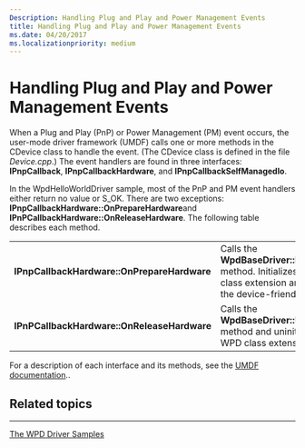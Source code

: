```yaml
---
Description: Handling Plug and Play and Power Management Events
title: Handling Plug and Play and Power Management Events
ms.date: 04/20/2017
ms.localizationpriority: medium
---
```


# Handling Plug and Play and Power Management Events


When a Plug and Play (PnP) or Power Management (PM) event occurs, the user-mode driver framework (UMDF) calls one or more methods in the CDevice class to handle the event. (The CDevice class is defined in the file *Device.cpp*.) The event handlers are found in three interfaces: **IPnpCallback**, **IPnpCallbackHardware**, and **IPnpCallbackSelfManagedIo**.

In the WpdHelloWorldDriver sample, most of the PnP and PM event handlers either return no value or S\_OK. There are two exceptions: **IPnpCallbackHardware::OnPrepareHardware**and **IPnPCallbackHardware::OnReleaseHardware**. The following table describes each method.

|                                             |                                                                                                                           |
|---------------------------------------------|---------------------------------------------------------------------------------------------------------------------------|
| **IPnpCallbackHardware::OnPrepareHardware** | Calls the **WpdBaseDriver::Initialize** method. Initializes the WPD class extension and updates the device-friendly name. |
| **IPnPCallbackHardware::OnReleaseHardware** | Calls the **WpdBaseDriver::Uninitialize** method and uninitializes the WPD class extension.                               |

 

For a description of each interface and its methods, see the [UMDF documentation](http://go.microsoft.com/fwlink/p/?linkid=153678)..

## <span id="related_topics"></span>Related topics


****
[The WPD Driver Samples](the-wpd-driver-samples.md)

 

 





